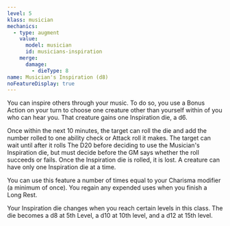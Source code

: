 ```yaml
---
level: 5
klass: musician
mechanics:
  - type: augment
    value:
      model: musician
      id: musicians-inspiration
    merge:
      damage:
        - dieType: 8
name: Musician's Inspiration (d8)
noFeatureDisplay: true
---
```

You can inspire others through your music. To do so, you use a Bonus Action on your turn to choose one creature other
than yourself within <me-distance length="60" /> of you who can hear you. That creature gains one Inspiration die, a d6.

Once within the next 10 minutes, the target can roll the die and add the number rolled to one ability check or Attack
roll it makes. The target can wait until after it rolls The D20 before deciding to use the Musician's Inspiration die,
but must decide before the GM says whether the roll succeeds or fails. Once the Inspiration die is rolled, it is lost.
A creature can have only one Inspiration die at a time.

You can use this feature a number of times equal to your Charisma modifier (a minimum of once). You regain any
expended uses when you finish a Long Rest.

Your Inspiration die changes when you reach certain levels in this class. The die becomes a
d8 at 5th Level, a d10 at 10th level, and a d12 at 15th level.
